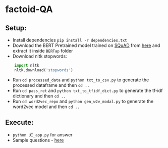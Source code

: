 # factoid-QA

## Setup:
- Install dependencies `pip install -r dependencies.txt`
- Download the BERT Pretrained model trained on [SQuAD](https://rajpurkar.github.io/SQuAD-explorer/) from [here](https://www.dropbox.com/s/8jnulb2l4v7ikir/model.zip) and extract it inside `BERTap` folder
- Download nltk stopwords:
```python
    import nltk
    nltk.download('stopwords')
```
- Run `cd processed_data` and `python txt_to_csv.py` to generate the processed dataframe and then `cd ..`
- Run `cd pass_ret` and `python txt_to_tfidf_dict.py` to generate the tf-idf dictionary and then `cd ..`
- Run `cd word2vec_repo` and `python gen_w2v_modal.py` to generate the word2vec model and then `cd ..`

## Execute:
- `python UI_app.py` for answer
- Sample questions - [here](https://github.com/akashmondal1810/factoid-QA/blob/master/documents/Question.csv)
